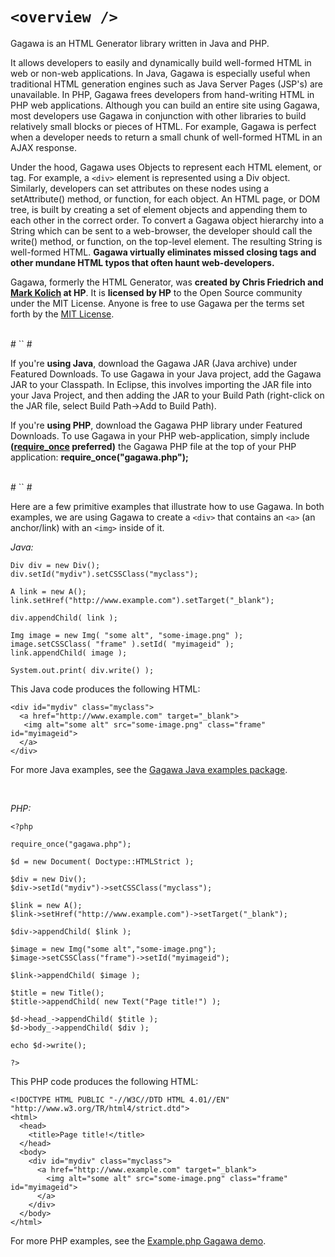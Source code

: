 # `<overview />` #

Gagawa is an HTML Generator library written in Java and PHP.

It allows developers to easily and dynamically build well-formed HTML in web or non-web applications.  In Java, Gagawa is especially useful when traditional HTML generation engines such as Java Server Pages (JSP's) are unavailable.  In PHP, Gagawa frees developers from hand-writing HTML in PHP web applications.  Although you can build an entire site using Gagawa, most developers use Gagawa in conjunction with other libraries to build relatively small blocks or pieces of HTML.  For example, Gagawa is perfect when a developer needs to return a small chunk of well-formed HTML in an AJAX response.

Under the hood, Gagawa uses Objects to represent each HTML element, or tag. For example, a `<div>` element is represented using a Div object. Similarly, developers can set attributes on these nodes using a setAttribute() method, or function, for each object. An HTML page, or DOM tree, is built by creating a set of element objects and appending them to each other in the correct order. To convert a Gagawa object hierarchy into a String which can be sent to a web-browser, the developer should call the write() method, or function, on the top-level element. The resulting String is well-formed HTML.  **Gagawa virtually eliminates missed closing tags and other mundane HTML typos that often haunt web-developers.**

Gagawa, formerly the HTML Generator, was **created by Chris Friedrich and [Mark Kolich](http://mark.kolich.com) at HP**.  It is **licensed by HP** to the Open Source community under the MIT License.  Anyone is free to use Gagawa per the terms set forth by the [MIT License](http://en.wikipedia.org/wiki/MIT_License).

<br />
# `<using />` #

If you're **using Java**, download the Gagawa JAR (Java archive) under Featured Downloads.  To use Gagawa in your Java project, add the Gagawa JAR to your Classpath.  In Eclipse, this involves importing the JAR file into your Java Project, and then adding the JAR to your Build Path (right-click on the JAR file, select Build Path->Add to Build Path).

If you're **using PHP**, download the Gagawa PHP library under Featured Downloads.  To use Gagawa in your PHP web-application, simply include **([require\_once](http://us2.php.net/require_once) preferred)** the Gagawa PHP file at the top of your PHP application:  **require\_once("gagawa.php");**

<br />
# `<examples />` #

Here are a few primitive examples that illustrate how to use Gagawa.  In both examples, we are using Gagawa to create a `<div>` that contains an `<a>` (an anchor/link) with an `<img>` inside of it.

_Java:_

```
Div div = new Div();
div.setId("mydiv").setCSSClass("myclass");

A link = new A();
link.setHref("http://www.example.com").setTarget("_blank");
		
div.appendChild( link );
		
Img image = new Img( "some alt", "some-image.png" );
image.setCSSClass( "frame" ).setId( "myimageid" );
link.appendChild( image );
		
System.out.print( div.write() );
```

This Java code produces the following HTML:

```
<div id="mydiv" class="myclass">
  <a href="http://www.example.com" target="_blank">
   <img alt="some alt" src="some-image.png" class="frame" id="myimageid">
  </a>
</div>
```

For more Java examples, see the [Gagawa Java examples package](http://code.google.com/p/gagawa/source/browse/trunk/gagawa/examples/com/hp/gagawa/examples/).

<br />

_PHP:_

```
<?php

require_once("gagawa.php");

$d = new Document( Doctype::HTMLStrict );

$div = new Div();
$div->setId("mydiv")->setCSSClass("myclass");

$link = new A();
$link->setHref("http://www.example.com")->setTarget("_blank");

$div->appendChild( $link );

$image = new Img("some alt","some-image.png");
$image->setCSSClass("frame")->setId("myimageid");

$link->appendChild( $image );

$title = new Title();
$title->appendChild( new Text("Page title!") );

$d->head_->appendChild( $title );
$d->body_->appendChild( $div );

echo $d->write();

?>
```

This PHP code produces the following HTML:

```
<!DOCTYPE HTML PUBLIC "-//W3C//DTD HTML 4.01//EN" "http://www.w3.org/TR/html4/strict.dtd">
<html>
  <head>
    <title>Page title!</title>
  </head>
  <body>
    <div id="mydiv" class="myclass">
      <a href="http://www.example.com" target="_blank">
        <img alt="some alt" src="some-image.png" class="frame" id="myimageid">
      </a>
    </div>
  </body>
</html>
```

For more PHP examples, see the [Example.php Gagawa demo](http://code.google.com/p/gagawa/source/browse/trunk/gagawa/src/com/hp/gagawa/php/Example.php).